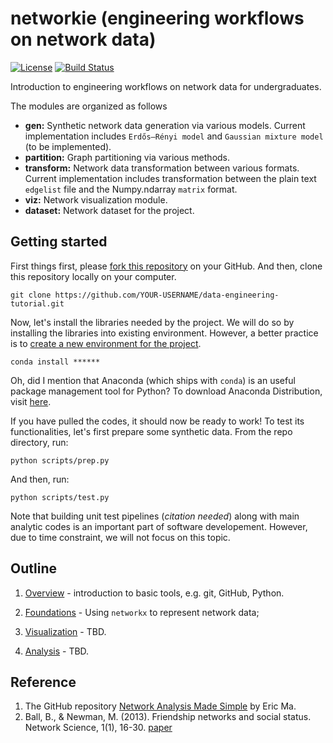 # networkie (engineering workflows on network data)
[![License](https://img.shields.io/badge/license-GPL-green.svg?style=flat)](https://github.com/junipertcy/networkie/blob/master/LICENSE)
[![Build Status](https://travis-ci.org/junipertcy/networkie.svg?branch=master)](https://travis-ci.org/junipertcy/networkie)

Introduction to engineering workflows on network data for undergraduates.

The modules are organized as follows

*  **gen:**  Synthetic network data generation via various models.
   Current implementation includes `Erdős–Rényi model` and `Gaussian mixture model` (to be implemented).
*  **partition:** Graph partitioning via various methods.
*  **transform:** Network data transformation between various formats.
   Current implementation includes transformation between the plain text `edgelist` file and the Numpy.ndarray `matrix` format.
*  **viz:** Network visualization module.
*  **dataset:** Network dataset for the project.


## Getting started
First things first, please [fork this repository](https://help.github.com/articles/fork-a-repo/) on your GitHub.
And then, clone this repository locally on your computer.
```commandline
git clone https://github.com/YOUR-USERNAME/data-engineering-tutorial.git
``` 

Now, let's install the libraries needed by the project.
We will do so by installing the libraries into existing environment.
However, a better practice is to [create a new environment for the project](http://docs.python-guide.org/en/latest/dev/virtualenvs/). 
```commandline
conda install ******
```
Oh, did I mention that Anaconda (which ships with `conda`) is an useful package management tool for Python?
To download Anaconda Distribution, visit [here](https://www.anaconda.com/download/).

If you have pulled the codes, it should now be ready to work!
To test its functionalities, let's first prepare some synthetic data.
From the repo directory, run:
```commandline
python scripts/prep.py
```

And then, run:
```commandline
python scripts/test.py
```

Note that building unit test pipelines (_citation needed_) along with main analytic codes is an important part of software developement.
However, due to time constraint, we will not focus on this topic. 


## Outline

1. [Overview](tutorials/01_overview.ipynb) - introduction to basic tools, e.g. git, GitHub, Python.

2. [Foundations](tutorials/02_foundations.ipynb) - Using `networkx` to represent network data;
 
3. [Visualization](tutorials/03_visualization.ipynb) - TBD.

4. [Analysis](tutorials/04_analysis.ipynb) - TBD.

## Reference
1. The GitHub repository [Network Analysis Made Simple](https://github.com/ericmjl/Network-Analysis-Made-Simple) by Eric Ma.
2. Ball, B., & Newman, M. (2013). Friendship networks and social status. Network Science, 1(1), 16-30. [paper](https://doi.org/10.1017/nws.2012.4)
